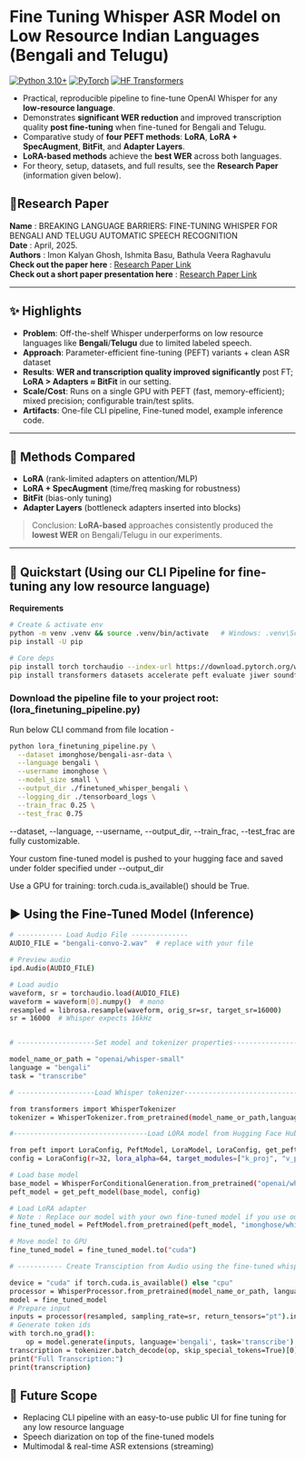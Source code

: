 # Fine Tuning Whisper ASR Model on Low Resource Indian Languages (Bengali and Telugu)

[![Python 3.10+](https://img.shields.io/badge/Python-3.10+-blue.svg)]()
[![PyTorch](https://img.shields.io/badge/PyTorch-2.x-red.svg)]()
[![HF Transformers](https://img.shields.io/badge/HuggingFace-Transformers-yellow.svg)]()

- Practical, reproducible pipeline to fine-tune OpenAI Whisper for any **low-resource language**.
- Demonstrates **significant WER reduction** and improved transcription quality **post fine-tuning** when fine-tuned for Bengali and Telugu.
- Comparative study of **four PEFT methods**: **LoRA**, **LoRA + SpecAugment**, **BitFit**, and **Adapter Layers**.
- **LoRA-based methods** achieve the **best WER** across both languages.
- For theory, setup, datasets, and full results, see the **Research Paper** (information given below).

## 📄Research Paper<br>
**Name** : BREAKING LANGUAGE BARRIERS: FINE-TUNING WHISPER FOR BENGALI AND TELUGU AUTOMATIC SPEECH RECOGNITION<br>
**Date** : April, 2025.<br>
**Authors** : Imon Kalyan Ghosh, Ishmita Basu, Bathula Veera Raghavulu<br>
**Check out the paper here** : [Research Paper Link](paper/Research_Paper.pdf)<br>
**Check out a short paper presentation here** : [Research Paper Link](paper/Paper_Presentation.pdf)

---

## ✨ Highlights
- **Problem**: Off-the-shelf Whisper underperforms on low resource languages like **Bengali**/**Telugu** due to limited labeled speech.
- **Approach**: Parameter-efficient fine-tuning (PEFT) variants + clean ASR dataset
- **Results**: **WER and transcription quality improved significantly** post FT; **LoRA > Adapters ≈ BitFit** in our setting.
- **Scale/Cost**: Runs on a single GPU with PEFT (fast, memory-efficient); mixed precision; configurable train/test splits.
- **Artifacts**: One-file CLI pipeline, Fine-tuned model, example inference code.

---

## 🧠 Methods Compared
- **LoRA** (rank-limited adapters on attention/MLP)
- **LoRA + SpecAugment** (time/freq masking for robustness)
- **BitFit** (bias-only tuning)
- **Adapter Layers** (bottleneck adapters inserted into blocks)

> Conclusion: **LoRA-based** approaches consistently produced the **lowest WER** on Bengali/Telugu in our experiments.

---

## 🚀 Quickstart (Using our CLI Pipeline for fine-tuning any low resource language)
**Requirements**
```bash
# Create & activate env
python -m venv .venv && source .venv/bin/activate   # Windows: .venv\Scripts\activate
pip install -U pip

# Core deps
pip install torch torchaudio --index-url https://download.pytorch.org/whl/cu121   # pick CUDA/CPU as needed
pip install transformers datasets accelerate peft evaluate jiwer soundfile librosa tensorboard
```


### Download the pipeline file to your project root: (lora_finetuning_pipeline.py)

Run below CLI command from file location -

```bash
python lora_finetuning_pipeline.py \
  --dataset imonghose/bengali-asr-data \
  --language bengali \
  --username imonghose \
  --model_size small \
  --output_dir ./finetuned_whisper_bengali \
  --logging_dir ./tensorboard_logs \
  --train_frac 0.25 \
  --test_frac 0.75
```

--dataset, --language, --username, --output_dir, --train_frac, --test_frac are fully customizable.

Your custom fine-tuned model is pushed to your hugging face and saved under folder specified under --output_dir

Use a GPU for training: torch.cuda.is_available() should be True.


## ▶️ Using the Fine-Tuned Model (Inference)

```bash
# ----------- Load Audio File --------------
AUDIO_FILE = "bengali-convo-2.wav"  # replace with your file

# Preview audio
ipd.Audio(AUDIO_FILE)

# Load audio
waveform, sr = torchaudio.load(AUDIO_FILE)
waveform = waveform[0].numpy()  # mono
resampled = librosa.resample(waveform, orig_sr=sr, target_sr=16000)
sr = 16000  # Whisper expects 16kHz


# -------------------Set model and tokenizer properties-----------------------------------

model_name_or_path = "openai/whisper-small"
language = "bengali"
task = "transcribe"

# -------------------Load Whisper tokenizer-----------------------------------

from transformers import WhisperTokenizer
tokenizer = WhisperTokenizer.from_pretrained(model_name_or_path,language=language,task=task)

#---------------------------------Load LORA model from Hugging Face Hub-----------------------------------

from peft import LoraConfig, PeftModel, LoraModel, LoraConfig, get_peft_model
config = LoraConfig(r=32, lora_alpha=64, target_modules=["k_proj", "v_proj", "q_proj", "out_proj"], lora_dropout=0.05, bias="none")

# Load base model
base_model = WhisperForConditionalGeneration.from_pretrained("openai/whisper-small")
peft_model = get_peft_model(base_model, config)

# Load LoRA adapter
# Note : Replace our model with your own fine-tuned model if you use our CLI piepline to create one
fine_tuned_model = PeftModel.from_pretrained(peft_model, "imonghose/whisper-small-bengali-lora-final")

# Move model to GPU
fine_tuned_model = fine_tuned_model.to("cuda")

# ----------- Create Transciption from Audio using the fine-tuned whisper model --------------

device = "cuda" if torch.cuda.is_available() else "cpu"
processor = WhisperProcessor.from_pretrained(model_name_or_path, language=language, task=task)
model = fine_tuned_model
# Prepare input
inputs = processor(resampled, sampling_rate=sr, return_tensors="pt").input_features.to(device)
# Generate token ids
with torch.no_grad():
    op = model.generate(inputs, language='bengali', task='transcribe')
transcription = tokenizer.batch_decode(op, skip_special_tokens=True)[0]
print("Full Transcription:")
print(transcription)

```

## 🔭 Future Scope
- Replacing CLI pipeline with an easy-to-use public UI for fine tuning for any low resource language
- Speech diarization on top of the fine-tuned models
- Multimodal & real-time ASR extensions (streaming)

